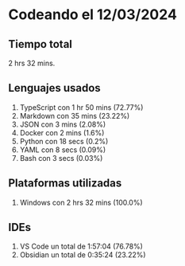 # Codeando el 12/03/2024

## Tiempo total
2 hrs 32 mins.

## Lenguajes usados
1. TypeScript con 1 hr 50 mins (72.77%)
1. Markdown con 35 mins (23.22%)
1. JSON con 3 mins (2.08%)
1. Docker con 2 mins (1.6%)
1. Python con 18 secs (0.2%)
1. YAML con 8 secs (0.09%)
1. Bash con 3 secs (0.03%)

## Plataformas utilizadas
1. Windows con 2 hrs 32 mins (100.0%)

## IDEs
1. VS Code un total de 1:57:04 (76.78%)
1. Obsidian un total de 0:35:24 (23.22%)
